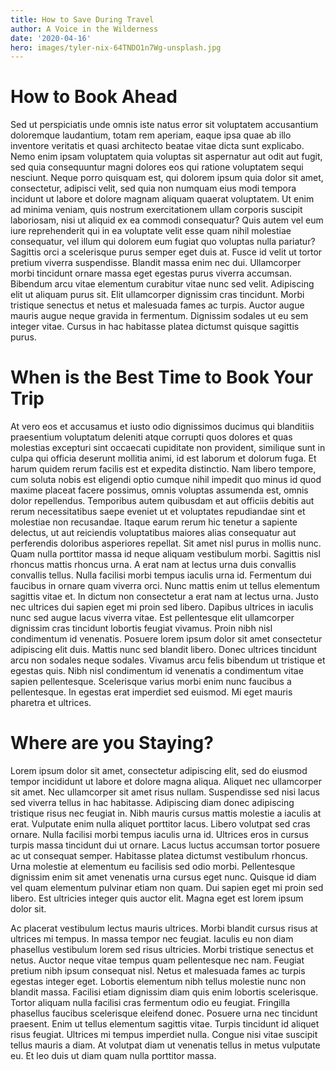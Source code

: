 ```yaml
---
title: How to Save During Travel
author: A Voice in the Wilderness
date: '2020-04-16'
hero: images/tyler-nix-64TNDO1n7Wg-unsplash.jpg
---
```

# How to Book Ahead

Sed ut perspiciatis unde omnis iste natus error sit voluptatem accusantium doloremque laudantium, totam rem aperiam, eaque ipsa quae ab illo inventore veritatis et quasi architecto beatae vitae dicta sunt explicabo. Nemo enim ipsam voluptatem quia voluptas sit aspernatur aut odit aut fugit, sed quia consequuntur magni dolores eos qui ratione voluptatem sequi nesciunt. Neque porro quisquam est, qui dolorem ipsum quia dolor sit amet, consectetur, adipisci velit, sed quia non numquam eius modi tempora incidunt ut labore et dolore magnam aliquam quaerat voluptatem. Ut enim ad minima veniam, quis nostrum exercitationem ullam corporis suscipit laboriosam, nisi ut aliquid ex ea commodi consequatur? Quis autem vel eum iure reprehenderit qui in ea voluptate velit esse quam nihil molestiae consequatur, vel illum qui dolorem eum fugiat quo voluptas nulla pariatur? Sagittis orci a scelerisque purus semper eget duis at. Fusce id velit ut tortor pretium viverra suspendisse. Blandit massa enim nec dui. Ullamcorper morbi tincidunt ornare massa eget egestas purus viverra accumsan. Bibendum arcu vitae elementum curabitur vitae nunc sed velit. Adipiscing elit ut aliquam purus sit. Elit ullamcorper dignissim cras tincidunt. Morbi tristique senectus et netus et malesuada fames ac turpis. Auctor augue mauris augue neque gravida in fermentum. Dignissim sodales ut eu sem integer vitae. Cursus in hac habitasse platea dictumst quisque sagittis purus.

# When is the Best Time to Book Your Trip

At vero eos et accusamus et iusto odio dignissimos ducimus qui blanditiis praesentium voluptatum deleniti atque corrupti quos dolores et quas molestias excepturi sint occaecati cupiditate non provident, similique sunt in culpa qui officia deserunt mollitia animi, id est laborum et dolorum fuga. Et harum quidem rerum facilis est et expedita distinctio. Nam libero tempore, cum soluta nobis est eligendi optio cumque nihil impedit quo minus id quod maxime placeat facere possimus, omnis voluptas assumenda est, omnis dolor repellendus. Temporibus autem quibusdam et aut officiis debitis aut rerum necessitatibus saepe eveniet ut et voluptates repudiandae sint et molestiae non recusandae. Itaque earum rerum hic tenetur a sapiente delectus, ut aut reiciendis voluptatibus maiores alias consequatur aut perferendis doloribus asperiores repellat. Sit amet nisl purus in mollis nunc. Quam nulla porttitor massa id neque aliquam vestibulum morbi. Sagittis nisl rhoncus mattis rhoncus urna. A erat nam at lectus urna duis convallis convallis tellus. Nulla facilisi morbi tempus iaculis urna id. Fermentum dui faucibus in ornare quam viverra orci. Nunc mattis enim ut tellus elementum sagittis vitae et. In dictum non consectetur a erat nam at lectus urna. Justo nec ultrices dui sapien eget mi proin sed libero. Dapibus ultrices in iaculis nunc sed augue lacus viverra vitae. Est pellentesque elit ullamcorper dignissim cras tincidunt lobortis feugiat vivamus. Proin nibh nisl condimentum id venenatis. Posuere lorem ipsum dolor sit amet consectetur adipiscing elit duis. Mattis nunc sed blandit libero. Donec ultrices tincidunt arcu non sodales neque sodales. Vivamus arcu felis bibendum ut tristique et egestas quis. Nibh nisl condimentum id venenatis a condimentum vitae sapien pellentesque. Scelerisque varius morbi enim nunc faucibus a pellentesque. In egestas erat imperdiet sed euismod. Mi eget mauris pharetra et ultrices.

# Where are you Staying?

Lorem ipsum dolor sit amet, consectetur adipiscing elit, sed do eiusmod tempor incididunt ut labore et dolore magna aliqua. Aliquet nec ullamcorper sit amet. Nec ullamcorper sit amet risus nullam. Suspendisse sed nisi lacus sed viverra tellus in hac habitasse. Adipiscing diam donec adipiscing tristique risus nec feugiat in. Nibh mauris cursus mattis molestie a iaculis at erat. Vulputate enim nulla aliquet porttitor lacus. Libero volutpat sed cras ornare. Nulla facilisi morbi tempus iaculis urna id. Ultrices eros in cursus turpis massa tincidunt dui ut ornare. Lacus luctus accumsan tortor posuere ac ut consequat semper. Habitasse platea dictumst vestibulum rhoncus. Urna molestie at elementum eu facilisis sed odio morbi. Pellentesque dignissim enim sit amet venenatis urna cursus eget nunc. Quisque id diam vel quam elementum pulvinar etiam non quam. Dui sapien eget mi proin sed libero. Est ultricies integer quis auctor elit. Magna eget est lorem ipsum dolor sit.

Ac placerat vestibulum lectus mauris ultrices. Morbi blandit cursus risus at ultrices mi tempus. In massa tempor nec feugiat. Iaculis eu non diam phasellus vestibulum lorem sed risus ultricies. Morbi tristique senectus et netus. Auctor neque vitae tempus quam pellentesque nec nam. Feugiat pretium nibh ipsum consequat nisl. Netus et malesuada fames ac turpis egestas integer eget. Lobortis elementum nibh tellus molestie nunc non blandit massa. Facilisi etiam dignissim diam quis enim lobortis scelerisque. Tortor aliquam nulla facilisi cras fermentum odio eu feugiat. Fringilla phasellus faucibus scelerisque eleifend donec. Posuere urna nec tincidunt praesent. Enim ut tellus elementum sagittis vitae. Turpis tincidunt id aliquet risus feugiat. Ultrices mi tempus imperdiet nulla. Congue nisi vitae suscipit tellus mauris a diam. At volutpat diam ut venenatis tellus in metus vulputate eu. Et leo duis ut diam quam nulla porttitor massa.
